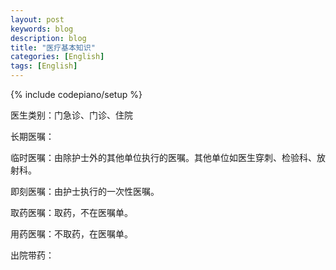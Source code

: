 ```yaml
---
layout: post
keywords: blog
description: blog
title: "医疗基本知识"
categories: [English]
tags: [English]
---
```

{% include codepiano/setup %}

医生类别：门急诊、门诊、住院

长期医嘱：

临时医嘱：由除护士外的其他单位执行的医嘱。其他单位如医生穿刺、检验科、放射科。

即刻医嘱：由护士执行的一次性医嘱。

取药医嘱：取药，不在医嘱单。

用药医嘱：不取药，在医嘱单。

出院带药：